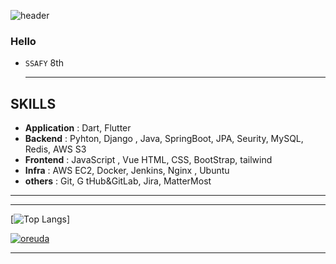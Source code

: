 ![header](https://capsule-render.vercel.app/api?type=rounded&color=gradient&height=100&section=header&text=JiEun&fontSize=70&animation=scaleIn)

### Hello

- `SSAFY` 8th

  ---

## SKILLS   

- **Application** : Dart, Flutter
- **Backend** : Pyhton, Django , Java, SpringBoot, JPA, Seurity, MySQL, Redis, AWS S3
- **Frontend** : JavaScript , Vue HTML, CSS, BootStrap, tailwind
- **Infra** : AWS EC2, Docker, Jenkins, Nginx , Ubuntu
- **others** : Git, G tHub&GitLab, Jira, MatterMost

---

***

[![Top Langs](https://github-readme-stats.vercel.app/api/top-langs/?username=jieunlee0106&layout=compact)]


  <div key="4">
    <a href = "https://oreuda.kr/">
      <img
        src=https://oreuda.kr/api/v1/plant/card?nickname=jieunlee0106
        alt="oreuda"
      />
    </a>
  </div>
      
***



  


